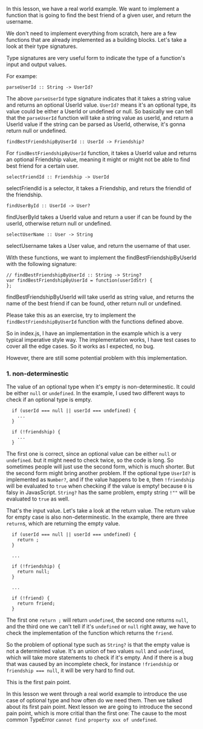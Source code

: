 In this lesson, we have a real world example. We want to implement a function that is going to find the best friend of a given user, and return the username.

We don't need to implement everything from scratch, here are a few functions that are already implemented as a building blocks. Let's take a look at their type signatures.

Type signatures are very useful form to indicate the type of a function's input and output values.

For exampe:

```
parseUserId :: String -> UserId?
```

The above `parseUserId` type signature indicates that it takes a string value and returns an optional UserId value. `UserId?` means it's an optional type, its value could be either a UserId or undefined or null.
So basically we can tell that the `parseUserId` function will take a string value as userId, and return a UserId value if the string can be parsed as UserId, otherwise, it's gonna return null or undefined.

```
findBestFriendshipByUserId :: UserId -> Friendship?
```

For `findBestFriendshipByUserId` function, it takes a UserId value and returns an optional Friendship value, meaning it might or might not be able to find best friend for a certain user.

```
selectFriendId :: Friendship -> UserId
```

selectFriendId is a selector, it takes a Friendship, and returs the friendId of the friendship.

```
findUserById :: UserId -> User?
```

findUserById takes a UserId value and return a user if can be found by the userId, otherwise return null or undefined.

```
selectUserName :: User -> String
```

selectUsername takes a User value, and return the username of that user.

With these functions, we want to implement the findBestFriendshipByUserId with the following signature:

```
// findBestFriendshipByUserId :: String -> String?
var findBestFriendshipByUserId = function(userIdStr) {
};
```

findBestFriendshipByUserId will take userId as string value, and returns the name of the best friend if can be found, other return null or undefined.

Please take this as an exercise, try to implement the `findBestFriendshipByUserId` function with the functions defined above.

So in index.js, I have an implementation in the example which is a very typical imperative style way. The implementation works, I have test cases to cover all the edge cases. So it works as I expected, no bug.

However, there are still some potential problem with this implementation.

### 1. non-determinestic
The value of an optional type when it's empty is non-determinestic. It could be either `null` or `undefined`. In the example, I used two different ways to check if an optional type is empty.
```
  if (userId === null || userId === undefined) {
    ...
  }

  if (!friendship) {
    ...
  }
```

The first one is correct, since an optional value can be either `null` or `undefined`. but it might need to check twice, so the code is long. So sometimes people will just use the second form, which is much shorter. But the second form might bring another problem. If the optional type `UserId?` is implemented as `Number?`, and if the value happens to be `0`, then `!friendship` will be evaluated to `true` when checking if the value is empty! because `0` is falsy in JavasScript. `String?` has the same problem, empty string `!""` will be evaluated to `true` as well.

That's the input value. Let's take a look at the return value. The return value for empty case is also non-determinestic. In the example, there are three `return`s, which are returning the empty value.

```
  if (userId === null || userId === undefined) {
    return ;
  }

  ...

  if (!friendship) {
    return null;
  }

  ...

  if (!friend) {
    return friend;
  }
```
The first one `return ;` will return `undefined`, the second one returns `null`, and the third one we can't tell if it's `undefined` or `null` right away, we have to check the implementation of the function which returns the `friend`.

So the problem of optional type such as `String?` is that the empty value is not a determinted value. It's an union of two values `null` and `undefined`, which will take more statements to check if it's empty. And if there is a bug that was caused by an incomplete check, for instance `!friendship` or `friendship === null`, it will be very hard to find out.

This is the first pain point.

In this lesson we went through a real world example to introduce the use case of optional type and how often do we need them. Then we talked about its first pain point. Next lesson we are going to introduce the second pain point, which is more critial than the first one: The cause to the most common TypeError `cannot find property xxx of undefined`.
